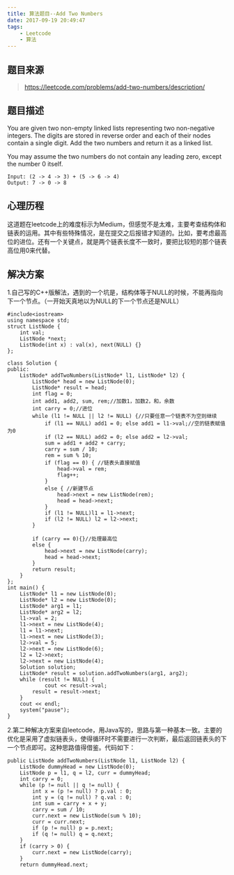 ```yaml
---
title: 算法题目--Add Two Numbers
date: 2017-09-19 20:49:47
tags:
    - Leetcode
    - 算法
---
```


## 题目来源

> https://leetcode.com/problems/add-two-numbers/description/

## 题目描述

You are given two non-empty linked lists representing two non-negative integers. The digits are stored in reverse order and each of their nodes contain a single digit. Add the two numbers and return it as a linked list.

You may assume the two numbers do not contain any leading zero, except the number 0 itself.

<!--more-->

```
Input: (2 -> 4 -> 3) + (5 -> 6 -> 4)
Output: 7 -> 0 -> 8
```

## 心理历程

这道题在leetcode上的难度标示为Medium，但感觉不是太难，主要考查结构体和链表的运用。其中有些特殊情况，是在提交之后报错才知道的。比如，要考虑最高位的进位。还有一个关键点，就是两个链表长度不一致时，要把比较短的那个链表高位用0来代替。

## 解决方案

1.自己写的C++版解法，遇到的一个坑是，结构体等于NULL的时候，不能再指向下一个节点。（一开始天真地以为NULL的下一个节点还是NULL）

```
#include<iostream>
using namespace std;
struct ListNode {
    int val;
    ListNode *next;
    ListNode(int x) : val(x), next(NULL) {}
};

class Solution {
public:
	ListNode* addTwoNumbers(ListNode* l1, ListNode* l2) {
		ListNode* head = new ListNode(0);
		ListNode* result = head;
		int flag = 0;
		int add1, add2, sum, rem;//加数1，加数2，和，余数
		int carry = 0;//进位
		while (l1 != NULL || l2 != NULL) {//只要任意一个链表不为空则继续
			if (l1 == NULL) add1 = 0; else add1 = l1->val;//空的链表赋值为0
			if (l2 == NULL) add2 = 0; else add2 = l2->val;
			sum = add1 + add2 + carry;
			carry = sum / 10;
			rem = sum % 10;
			if (flag == 0) { //链表头直接赋值
				head->val = rem;
				flag++;
			}
			else { //新建节点
				head->next = new ListNode(rem);
				head = head->next;
			}
			if (l1 != NULL)l1 = l1->next;
			if (l2 != NULL) l2 = l2->next;
		}

		if (carry == 0){}//处理最高位
		else {
			head->next = new ListNode(carry);
			head = head->next;
		}
		return result;
	}
};
int main() {
	ListNode* l1 = new ListNode(0);
	ListNode* l2 = new ListNode(0);
	ListNode* arg1 = l1;
	ListNode* arg2 = l2;
	l1->val = 2;
	l1->next = new ListNode(4);
	l1 = l1->next;
	l1->next = new ListNode(3);
	l2->val = 5;
	l2->next = new ListNode(6);
	l2 = l2->next;
	l2->next = new ListNode(4);
	Solution solution;
	ListNode* result = solution.addTwoNumbers(arg1, arg2);
	while (result != NULL) {
			cout << result->val;
		result = result->next;
	}
	cout << endl;
	system("pause");
}
```

2.第二种解决方案来自leetcode，用Java写的，思路与第一种基本一致。主要的优化是采用了虚拟链表头，使得循环时不需要进行一次判断，最后返回链表头的下一个节点即可。这种思路值得借鉴。代码如下：

```
public ListNode addTwoNumbers(ListNode l1, ListNode l2) {
    ListNode dummyHead = new ListNode(0);
    ListNode p = l1, q = l2, curr = dummyHead;
    int carry = 0;
    while (p != null || q != null) {
        int x = (p != null) ? p.val : 0;
        int y = (q != null) ? q.val : 0;
        int sum = carry + x + y;
        carry = sum / 10;
        curr.next = new ListNode(sum % 10);
        curr = curr.next;
        if (p != null) p = p.next;
        if (q != null) q = q.next;
    }
    if (carry > 0) {
        curr.next = new ListNode(carry);
    }
    return dummyHead.next;

```